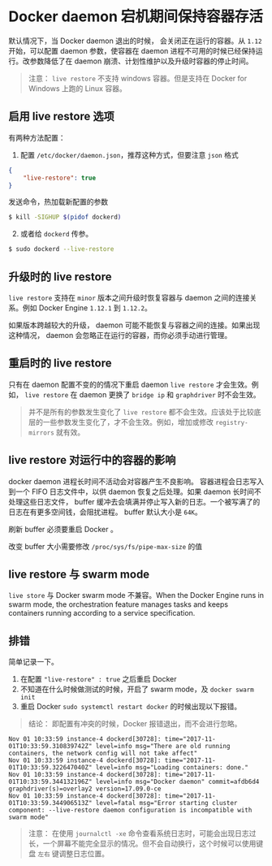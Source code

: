 # Docker daemon 宕机期间保持容器存活

默认情况下，当 Docker daemon 退出的时候， 会关闭正在运行的容器。从 `1.12` 开始，可以配置 daemon 参数，使容器在 daemon 进程不可用的时候已经保持运行。改参数降低了在 daemon 崩溃、计划性维护以及升级时容器的停止时间。

> 注意： `live restore` 不支持 windows 容器。但是支持在 Docker for Windows 上跑的 Linux 容器。


## 启用 live restore 选项

有两种方法配置： 

1. 配置 `/etc/docker/daemon.json`，推荐这种方式，但要注意 `json` 格式

```json
{
    "live-restore": true
}
```

发送命令，热加载新配置的参数

```bash
$ kill -SIGHUP $(pidof dockerd)
```

2. 或者给 `dockerd` 传参。

```bash
$ sudo dockerd --live-restore
```

## 升级时的 live restore

`live restore` 支持在 `minor` 版本之间升级时恢复容器与 daemon 之间的连接关系。例如 Docker Engine `1.12.1` 到 `1.12.2`。

如果版本跨越较大的升级， daemon 可能不能恢复与容器之间的连接。如果出现这种情况， daemon 会忽略正在运行的容器，而你必须手动进行管理。

## 重启时的 live restore

只有在 daemon 配置不变的的情况下重启 daemon `live restore` 才会生效。例如， `live restore` 在 daemon 更换了 `bridge ip` 和 `graphdriver` 时不会生效。

> 并不是所有的参数发生变化了 `live restore` 都不会生效。应该处于比较底层的一些参数发生变化了，才不会生效。例如，增加或修改 `registry-mirrors` 就有效。

## live restore 对运行中的容器的影响

docker daemon 进程长时间不活动会对容器产生不良影响。 容器进程会日志写入到一个 FIFO 日志文件中，以供 daemon 恢复之后处理。如果 daemon 长时间不处理这些日志文件， buffer 缓冲去会填满并停止写入新的日志。一个被写满了的日志在有更多空间钱，会阻扰进程。 buffer 默认大小是 `64K`。

刷新 buffer 必须要重启 Docker 。

改变 buffer 大小需要修改 `/proc/sys/fs/pipe-max-size` 的值

## live restore 与 swarm mode

`live store` 与 Docker swarm mode 不兼容。When the Docker Engine runs in swarm mode, the orchestration feature manages tasks and keeps containers running according to a service specification.

## 排错

简单记录一下。

1. 在配置 ` "live-restore" : true ` 之后重启 Docker
1. 不知道在什么时候做测试的时候，开启了 swarm mode，及 `docker swarm init`
1. 重启 Docker `sudo systemctl restart docker` 的时候出现以下报错。

> 结论： 即配置有冲突的时候，Docker 报错退出，而不会进行忽略。

```log
Nov 01 10:33:59 instance-4 dockerd[30728]: time="2017-11-01T10:33:59.310839742Z" level=info msg="There are old running containers, the network config will not take affect"
Nov 01 10:33:59 instance-4 dockerd[30728]: time="2017-11-01T10:33:59.322647040Z" level=info msg="Loading containers: done."
Nov 01 10:33:59 instance-4 dockerd[30728]: time="2017-11-01T10:33:59.344132196Z" level=info msg="Docker daemon" commit=afdb6d4 graphdriver(s)=overlay2 version=17.09.0-ce
Nov 01 10:33:59 instance-4 dockerd[30728]: time="2017-11-01T10:33:59.344906513Z" level=fatal msg="Error starting cluster component: --live-restore daemon configuration is incompatible with swarm mode"
```

> 注意： 在使用 `journalctl -xe` 命令查看系统日志时，可能会出现日志过长，一个屏幕不能完全显示的情况。但不会自动换行，这个时候可以使用键盘 `左右` 键调整日志位置。